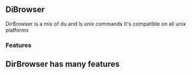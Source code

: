## DiBrowser

DirBrowser is a  mix of du and ls unix commands
It's compatible on all unix platforms

### Features
DirBrowser has many features
- 
